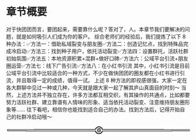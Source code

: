 # 章节概要

对于快团团而言，要团起来，需要靠什么呢？答对了，人。本章节我们要解决的问题，就是如何吸引人们成为你的客户。
综合老师们的经验后，我们提炼了以下 8 种办法：✅方法一：借助私域裂变与朋友圈✅方法二：创造记忆点，找到特殊品完成冷启动✅方法三：找到种子用户，依托活动裂变✅方法四：设置群托，活跃社群初始氛围✅方法五：本地资源积累+混群+做好口碑✅方法六：公域平台引流+朋友圈运营✅方法七：线下广告引流✅方法八：在小红书引流
其中，小红书引流是目前公域平台引流中比较适合的一种方式，不少在做快团团的圈友都在小红书进行引流，并且取得一定的成绩，值得一试。
上述 8 种方法的即视感很强，大家一定在各大群聊中见过一种或几种，今天就是跟大家一起了解其庐山真面目的时刻～
当然，上述方法并不独立存在，许多方法都互相交织，有其操作的共通点，比如都要努力活跃社群、建立靠谱有人情味的形象、适当依托活动裂变、注意维持朋友圈形象等……
往下看吧，相信你也能找到适合自己的办法。找到方法后，记得开始自己的社群冷启动哦～

![](img/dd92b07373c3325b41989991c0898588.png)